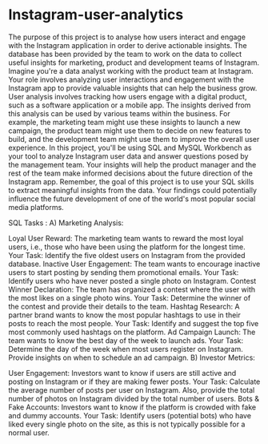 # Instagram-user-analytics
The purpose of this project is to analyse how users interact and engage with the Instagram application in order to derive actionable insights. The database has been provided by the team to work on the data to collect useful insights for marketing, product and development teams of Instagram. 
Imagine you're a data analyst working with the product team at Instagram. Your role involves analyzing user interactions and engagement with the Instagram app to provide valuable insights that can help the business grow.
User analysis involves tracking how users engage with a digital product, such as a software application or a mobile app. The insights derived from this analysis can be used by various teams within the business. For example, the marketing team might use these insights to launch a new campaign, the product team might use them to decide on new features to build, and the development team might use them to improve the overall user experience.
In this project, you'll be using SQL and MySQL Workbench as your tool to analyze Instagram user data and answer questions posed by the management team. Your insights will help the product manager and the rest of the team make informed decisions about the future direction of the Instagram app.
Remember, the goal of this project is to use your SQL skills to extract meaningful insights from the data. Your findings could potentially influence the future development of one of the world's most popular social media platforms.

SQL Tasks :
A) Marketing Analysis:

Loyal User Reward: The marketing team wants to reward the most loyal users, i.e., those who have been using the platform for the longest time.
Your Task: Identify the five oldest users on Instagram from the provided database.
Inactive User Engagement: The team wants to encourage inactive users to start posting by sending them promotional emails.
Your Task: Identify users who have never posted a single photo on Instagram.
Contest Winner Declaration: The team has organized a contest where the user with the most likes on a single photo wins.
Your Task: Determine the winner of the contest and provide their details to the team.
Hashtag Research: A partner brand wants to know the most popular hashtags to use in their posts to reach the most people.
Your Task: Identify and suggest the top five most commonly used hashtags on the platform.
Ad Campaign Launch: The team wants to know the best day of the week to launch ads.
Your Task: Determine the day of the week when most users register on Instagram. Provide insights on when to schedule an ad campaign.
B) Investor Metrics:

User Engagement: Investors want to know if users are still active and posting on Instagram or if they are making fewer posts.
Your Task: Calculate the average number of posts per user on Instagram. Also, provide the total number of photos on Instagram divided by the total number of users.
Bots & Fake Accounts: Investors want to know if the platform is crowded with fake and dummy accounts.
Your Task: Identify users (potential bots) who have liked every single photo on the site, as this is not typically possible for a normal user.
